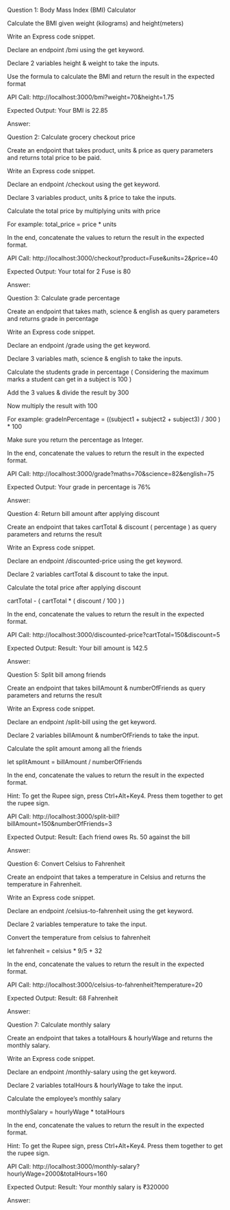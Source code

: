 Question 1: Body Mass Index (BMI) Calculator

Calculate the BMI given weight (kilograms) and height(meters)

Write an Express code snippet.

Declare an endpoint /bmi using the get keyword.

Declare 2 variables height & weight to take the inputs.

Use the formula to calculate the BMI and return the result in the expected format

API Call: http://localhost:3000/bmi?weight=70&height=1.75

Expected Output: Your BMI is 22.85

Answer:

Question 2: Calculate grocery checkout price

Create an endpoint that takes product, units & price as query parameters and returns total price to be paid.

Write an Express code snippet.

Declare an endpoint /checkout using the get keyword.

Declare 3 variables product, units & price to take the inputs.

Calculate the total price by multiplying units with price

For example: total_price = price * units

In the end, concatenate the values to return the result in the expected format.

API Call: http://localhost:3000/checkout?product=Fuse&units=2&price=40

Expected Output: Your total for 2 Fuse is 80

Answer:

Question 3: Calculate grade percentage

Create an endpoint that takes math, science & english as query parameters and returns grade in percentage

Write an Express code snippet.

Declare an endpoint /grade using the get keyword.

Declare 3 variables math, science & english to take the inputs.

Calculate the students grade in percentage ( Considering the maximum marks a student can get in a subject is 100 )

Add the 3 values & divide the result by 300

Now multiply the result with 100

For example: gradeInPercentage = ((subject1 + subject2 + subject3) / 300 ) * 100

Make sure you return the percentage as Integer.

In the end, concatenate the values to return the result in the expected format.

API Call: http://localhost:3000/grade?maths=70&science=82&english=75

Expected Output: Your grade in percentage is 76%

Answer:

Question 4: Return bill amount after applying discount

Create an endpoint that takes cartTotal & discount ( percentage ) as query parameters and returns the result

Write an Express code snippet.

Declare an endpoint /discounted-price using the get keyword.

Declare 2 variables cartTotal & discount to take the input.

Calculate the total price after applying discount

cartTotal - ( cartTotal * ( discount / 100 ) )

In the end, concatenate the values to return the result in the expected format.

API Call: http://localhost:3000/discounted-price?cartTotal=150&discount=5

Expected Output: Result: Your bill amount is 142.5

Answer:

Question 5: Split bill among friends

Create an endpoint that takes billAmount & numberOfFriends as query parameters and returns the result

Write an Express code snippet.

Declare an endpoint /split-bill using the get keyword.

Declare 2 variables billAmount & numberOfFriends to take the input.

Calculate the split amount among all the friends

let splitAmount = billAmount / numberOfFriends

In the end, concatenate the values to return the result in the expected format.

Hint: To get the Rupee sign, press Ctrl+Alt+Key4. Press them together to get the rupee sign.

API Call: http://localhost:3000/split-bill?billAmount=150&numberOfFriends=3

Expected Output: Result: Each friend owes Rs. 50 against the bill

Answer:

Question 6: Convert Celsius to Fahrenheit

Create an endpoint that takes a temperature in Celsius and returns the temperature in Fahrenheit.

Write an Express code snippet.

Declare an endpoint /celsius-to-fahrenheit using the get keyword.

Declare 2 variables temperature to take the input.

Convert the temperature from celsius to fahrenheit

let fahrenheit = celsius * 9/5 + 32

In the end, concatenate the values to return the result in the expected format.

API Call: http://localhost:3000/celsius-to-fahrenheit?temperature=20

Expected Output: Result: 68 Fahrenheit

Answer:

Question 7: Calculate monthly salary

Create an endpoint that takes a totalHours & hourlyWage and returns the monthly salary.

Write an Express code snippet.

Declare an endpoint /monthly-salary using the get keyword.

Declare 2 variables totalHours & hourlyWage to take the input.

Calculate the employee’s monthly salary

monthlySalary = hourlyWage * totalHours

In the end, concatenate the values to return the result in the expected format.

Hint: To get the Rupee sign, press Ctrl+Alt+Key4. Press them together to get the rupee sign.

API Call: http://localhost:3000/monthly-salary?hourlyWage=2000&totalHours=160

Expected Output: Result: Your monthly salary is ₹320000

Answer:

